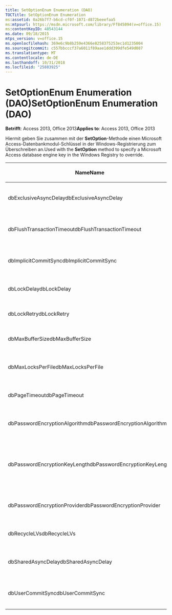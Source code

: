 ```yaml
---
title: SetOptionEnum Enumeration (DAO)
TOCTitle: SetOptionEnum Enumeration
ms:assetid: 0a26b7f7-b6cd-cf0f-1071-d872beeefaa5
ms:mtpsurl: https://msdn.microsoft.com/library/Ff845094(v=office.15)
ms:contentKeyID: 48543144
ms.date: 09/18/2015
mtps_version: v=office.15
ms.openlocfilehash: 369e6c9b8b259e4366e8258375253ec1d1235004
ms.sourcegitcommit: c557bbcccf37a6011f89aae1ddd399dfe549d087
ms.translationtype: MT
ms.contentlocale: de-DE
ms.lasthandoff: 10/31/2018
ms.locfileid: "25883925"
---
```

# <a name="setoptionenum-enumeration-dao"></a><span data-ttu-id="2e4ef-102">SetOptionEnum Enumeration (DAO)</span><span class="sxs-lookup"><span data-stu-id="2e4ef-102">SetOptionEnum Enumeration (DAO)</span></span>


<span data-ttu-id="2e4ef-103">**Betrifft**: Access 2013, Office 2013</span><span class="sxs-lookup"><span data-stu-id="2e4ef-103">**Applies to**: Access 2013, Office 2013</span></span>

<span data-ttu-id="2e4ef-104">Hiermit geben Sie zusammen mit der **SetOption**-Methode einen Microsoft Access-Datenbankmodul-Schlüssel in der Windows-Registrierung zum Überschreiben an.</span><span class="sxs-lookup"><span data-stu-id="2e4ef-104">Used with the **SetOption** method to specify a Microsoft Access database engine key in the Windows Registry to override.</span></span>

<table>
<colgroup>
<col style="width: 33%" />
<col style="width: 33%" />
<col style="width: 33%" />
</colgroup>
<thead>
<tr class="header">
<th><p><span data-ttu-id="2e4ef-105">Name</span><span class="sxs-lookup"><span data-stu-id="2e4ef-105">Name</span></span></p></th>
<th><p><span data-ttu-id="2e4ef-106">Wert</span><span class="sxs-lookup"><span data-stu-id="2e4ef-106">Value</span></span></p></th>
<th><p><span data-ttu-id="2e4ef-107">Beschreibung</span><span class="sxs-lookup"><span data-stu-id="2e4ef-107">Description</span></span></p></th>
</tr>
</thead>
<tbody>
<tr class="odd">
<td><p><span data-ttu-id="2e4ef-108">dbExclusiveAsyncDelay</span><span class="sxs-lookup"><span data-stu-id="2e4ef-108">dbExclusiveAsyncDelay</span></span></p></td>
<td><p><span data-ttu-id="2e4ef-109">60</span><span class="sxs-lookup"><span data-stu-id="2e4ef-109">60</span></span></p></td>
<td><p><span data-ttu-id="2e4ef-110">Der Schlüssel ExclusiveAsyncDelay.</span><span class="sxs-lookup"><span data-stu-id="2e4ef-110">The ExclusiveAsyncDelay key.</span></span></p></td>
</tr>
<tr class="even">
<td><p><span data-ttu-id="2e4ef-111">dbFlushTransactionTimeout</span><span class="sxs-lookup"><span data-stu-id="2e4ef-111">dbFlushTransactionTimeout</span></span></p></td>
<td><p><span data-ttu-id="2e4ef-112">66</span><span class="sxs-lookup"><span data-stu-id="2e4ef-112">66</span></span></p></td>
<td><p><span data-ttu-id="2e4ef-113">Der Schlüssel FlushTransactionTimeout.</span><span class="sxs-lookup"><span data-stu-id="2e4ef-113">The FlushTransactionTimeout key.</span></span></p></td>
</tr>
<tr class="odd">
<td><p><span data-ttu-id="2e4ef-114">dbImplicitCommitSync</span><span class="sxs-lookup"><span data-stu-id="2e4ef-114">dbImplicitCommitSync</span></span></p></td>
<td><p><span data-ttu-id="2e4ef-115">59</span><span class="sxs-lookup"><span data-stu-id="2e4ef-115">59</span></span></p></td>
<td><p><span data-ttu-id="2e4ef-116">Der Schlüssel ImplicitCommitSync.</span><span class="sxs-lookup"><span data-stu-id="2e4ef-116">The ImplicitCommitSync key.</span></span></p></td>
</tr>
<tr class="even">
<td><p><span data-ttu-id="2e4ef-117">dbLockDelay</span><span class="sxs-lookup"><span data-stu-id="2e4ef-117">dbLockDelay</span></span></p></td>
<td><p><span data-ttu-id="2e4ef-118">63</span><span class="sxs-lookup"><span data-stu-id="2e4ef-118">63</span></span></p></td>
<td><p><span data-ttu-id="2e4ef-119">Der Schlüssel LockDelay.</span><span class="sxs-lookup"><span data-stu-id="2e4ef-119">The LockDelay key.</span></span></p></td>
</tr>
<tr class="odd">
<td><p><span data-ttu-id="2e4ef-120">dbLockRetry</span><span class="sxs-lookup"><span data-stu-id="2e4ef-120">dbLockRetry</span></span></p></td>
<td><p><span data-ttu-id="2e4ef-121">57</span><span class="sxs-lookup"><span data-stu-id="2e4ef-121">57</span></span></p></td>
<td><p><span data-ttu-id="2e4ef-122">Der Schlüssel LockRetry.</span><span class="sxs-lookup"><span data-stu-id="2e4ef-122">The LockRetry key.</span></span></p></td>
</tr>
<tr class="even">
<td><p><span data-ttu-id="2e4ef-123">dbMaxBufferSize</span><span class="sxs-lookup"><span data-stu-id="2e4ef-123">dbMaxBufferSize</span></span></p></td>
<td><p><span data-ttu-id="2e4ef-124">8</span><span class="sxs-lookup"><span data-stu-id="2e4ef-124">8</span></span></p></td>
<td><p><span data-ttu-id="2e4ef-125">Der Schlüssel MaxBufferSize.</span><span class="sxs-lookup"><span data-stu-id="2e4ef-125">The MaxBufferSize key.</span></span></p></td>
</tr>
<tr class="odd">
<td><p><span data-ttu-id="2e4ef-126">dbMaxLocksPerFile</span><span class="sxs-lookup"><span data-stu-id="2e4ef-126">dbMaxLocksPerFile</span></span></p></td>
<td><p><span data-ttu-id="2e4ef-127">62</span><span class="sxs-lookup"><span data-stu-id="2e4ef-127">62</span></span></p></td>
<td><p><span data-ttu-id="2e4ef-128">Der Schlüssel MaxLocksPerFile.</span><span class="sxs-lookup"><span data-stu-id="2e4ef-128">The MaxLocksPerFile key.</span></span></p></td>
</tr>
<tr class="even">
<td><p><span data-ttu-id="2e4ef-129">dbPageTimeout</span><span class="sxs-lookup"><span data-stu-id="2e4ef-129">dbPageTimeout</span></span></p></td>
<td><p><span data-ttu-id="2e4ef-130">6</span><span class="sxs-lookup"><span data-stu-id="2e4ef-130">6</span></span></p></td>
<td><p><span data-ttu-id="2e4ef-131">Der Schlüssel PageTimeout.</span><span class="sxs-lookup"><span data-stu-id="2e4ef-131">The PageTimeout key.</span></span></p></td>
</tr>
<tr class="odd">
<td><p><span data-ttu-id="2e4ef-132">dbPasswordEncryptionAlgorithm</span><span class="sxs-lookup"><span data-stu-id="2e4ef-132">dbPasswordEncryptionAlgorithm</span></span></p></td>
<td><p><span data-ttu-id="2e4ef-133">81</span><span class="sxs-lookup"><span data-stu-id="2e4ef-133">81</span></span></p></td>
<td><p><span data-ttu-id="2e4ef-134">Der Name des Verschlüsselungsalgorithmus.</span><span class="sxs-lookup"><span data-stu-id="2e4ef-134">The name of the encryption algorithm.</span></span></p></td>
</tr>
<tr class="even">
<td><p><span data-ttu-id="2e4ef-135">dbPasswordEncryptionKeyLength</span><span class="sxs-lookup"><span data-stu-id="2e4ef-135">dbPasswordEncryptionKeyLength</span></span></p></td>
<td><p><span data-ttu-id="2e4ef-136">82</span><span class="sxs-lookup"><span data-stu-id="2e4ef-136">82</span></span></p></td>
<td><p><span data-ttu-id="2e4ef-p101">Die Länge des Verschlüsselungsschlüssels. Dies muss ein Vielfaches von 8 sein, die Mindestlänge beträgt 40.</span><span class="sxs-lookup"><span data-stu-id="2e4ef-p101">The encryption key length. Must be a multiple of 8, starting at 40.</span></span></p></td>
</tr>
<tr class="odd">
<td><p><span data-ttu-id="2e4ef-139">dbPasswordEncryptionProvider</span><span class="sxs-lookup"><span data-stu-id="2e4ef-139">dbPasswordEncryptionProvider</span></span></p></td>
<td><p><span data-ttu-id="2e4ef-140">80</span><span class="sxs-lookup"><span data-stu-id="2e4ef-140">80</span></span></p></td>
<td><p><span data-ttu-id="2e4ef-141">Der Name des Verschlüsselungsanbieters.</span><span class="sxs-lookup"><span data-stu-id="2e4ef-141">The name of the encryption provider.</span></span></p></td>
</tr>
<tr class="even">
<td><p><span data-ttu-id="2e4ef-142">dbRecycleLVs</span><span class="sxs-lookup"><span data-stu-id="2e4ef-142">dbRecycleLVs</span></span></p></td>
<td><p><span data-ttu-id="2e4ef-143">65</span><span class="sxs-lookup"><span data-stu-id="2e4ef-143">65</span></span></p></td>
<td><p><span data-ttu-id="2e4ef-144">Der Schlüssel RecycleLVs.</span><span class="sxs-lookup"><span data-stu-id="2e4ef-144">The RecycleLVs key.</span></span></p></td>
</tr>
<tr class="odd">
<td><p><span data-ttu-id="2e4ef-145">dbSharedAsyncDelay</span><span class="sxs-lookup"><span data-stu-id="2e4ef-145">dbSharedAsyncDelay</span></span></p></td>
<td><p><span data-ttu-id="2e4ef-146">61</span><span class="sxs-lookup"><span data-stu-id="2e4ef-146">61</span></span></p></td>
<td><p><span data-ttu-id="2e4ef-147">Der Schlüssel SharedAsyncDelay.</span><span class="sxs-lookup"><span data-stu-id="2e4ef-147">The SharedAsyncDelay key.</span></span></p></td>
</tr>
<tr class="even">
<td><p><span data-ttu-id="2e4ef-148">dbUserCommitSync</span><span class="sxs-lookup"><span data-stu-id="2e4ef-148">dbUserCommitSync</span></span></p></td>
<td><p><span data-ttu-id="2e4ef-149">58</span><span class="sxs-lookup"><span data-stu-id="2e4ef-149">58</span></span></p></td>
<td><p><span data-ttu-id="2e4ef-150">Der Schlüssel UserCommitSync.</span><span class="sxs-lookup"><span data-stu-id="2e4ef-150">The UserCommitSync key.</span></span></p></td>
</tr>
</tbody>
</table>

